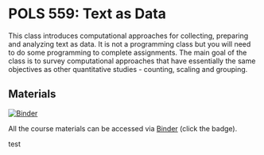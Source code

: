 # POLS 559: Text as Data
This class introduces computational approaches for collecting, preparing and analyzing text as data. It is not a programming class but you will need to do some programming to complete assignments. The main goal of the class is to survey computational approaches that have essentially the same objectives as other quantitative studies - counting, scaling and grouping.

## Materials
[![Binder](https://mybinder.org/badge_logo.svg)](https://mybinder.org/v2/gh/zwguo95/pols559.git/master)

All the course materials can be accessed via [Binder](https://mybinder.org) (click the badge).

test
